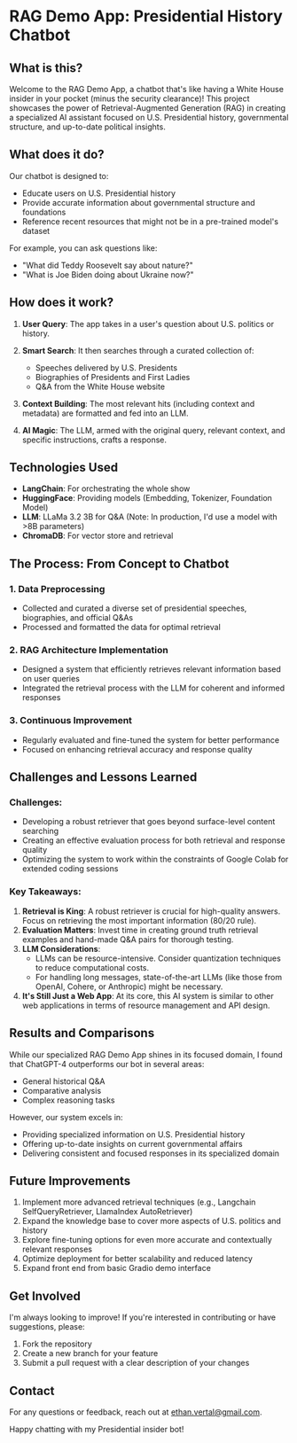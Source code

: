 # RAG Demo App: Presidential History Chatbot

## What is this?

Welcome to the RAG Demo App, a chatbot that's like having a White House insider in your pocket (minus the security clearance)! This project showcases the power of Retrieval-Augmented Generation (RAG) in creating a specialized AI assistant focused on U.S. Presidential history, governmental structure, and up-to-date political insights.

## What does it do?

Our chatbot is designed to:

- Educate users on U.S. Presidential history
- Provide accurate information about governmental structure and foundations
- Reference recent resources that might not be in a pre-trained model's dataset

For example, you can ask questions like:
- "What did Teddy Roosevelt say about nature?"
- "What is Joe Biden doing about Ukraine now?"

## How does it work?

1. **User Query**: The app takes in a user's question about U.S. politics or history.

2. **Smart Search**: It then searches through a curated collection of:
   - Speeches delivered by U.S. Presidents
   - Biographies of Presidents and First Ladies
   - Q&A from the White House website

3. **Context Building**: The most relevant hits (including context and metadata) are formatted and fed into an LLM.

4. **AI Magic**: The LLM, armed with the original query, relevant context, and specific instructions, crafts a response.

## Technologies Used

- **LangChain**: For orchestrating the whole show
- **HuggingFace**: Providing models (Embedding, Tokenizer, Foundation Model)
- **LLM**: LLaMa 3.2 3B for Q&A (Note: In production, I'd use a model with >8B parameters)
- **ChromaDB**: For vector store and retrieval

## The Process: From Concept to Chatbot

### 1. Data Preprocessing
- Collected and curated a diverse set of presidential speeches, biographies, and official Q&As
- Processed and formatted the data for optimal retrieval

### 2. RAG Architecture Implementation
- Designed a system that efficiently retrieves relevant information based on user queries
- Integrated the retrieval process with the LLM for coherent and informed responses

### 3. Continuous Improvement
- Regularly evaluated and fine-tuned the system for better performance
- Focused on enhancing retrieval accuracy and response quality

## Challenges and Lessons Learned

### Challenges:
- Developing a robust retriever that goes beyond surface-level content searching
- Creating an effective evaluation process for both retrieval and response quality
- Optimizing the system to work within the constraints of Google Colab for extended coding sessions

### Key Takeaways:
1. **Retrieval is King**: A robust retriever is crucial for high-quality answers. Focus on retrieving the most important information (80/20 rule).
2. **Evaluation Matters**: Invest time in creating ground truth retrieval examples and hand-made Q&A pairs for thorough testing.
3. **LLM Considerations**: 
   - LLMs can be resource-intensive. Consider quantization techniques to reduce computational costs.
   - For handling long messages, state-of-the-art LLMs (like those from OpenAI, Cohere, or Anthropic) might be necessary.
4. **It's Still Just a Web App**: At its core, this AI system is similar to other web applications in terms of resource management and API design.

## Results and Comparisons

While our specialized RAG Demo App shines in its focused domain, I found that ChatGPT-4 outperforms our bot in several areas:
- General historical Q&A
- Comparative analysis
- Complex reasoning tasks

However, our system excels in:
- Providing specialized information on U.S. Presidential history
- Offering up-to-date insights on current governmental affairs
- Delivering consistent and focused responses in its specialized domain

## Future Improvements

1. Implement more advanced retrieval techniques (e.g., Langchain SelfQueryRetriever, LlamaIndex AutoRetriever)
2. Expand the knowledge base to cover more aspects of U.S. politics and history
3. Explore fine-tuning options for even more accurate and contextually relevant responses
4. Optimize deployment for better scalability and reduced latency
5. Expand front end from basic Gradio demo interface

## Get Involved

I'm always looking to improve! If you're interested in contributing or have suggestions, please:
1. Fork the repository
2. Create a new branch for your feature
3. Submit a pull request with a clear description of your changes

## Contact

For any questions or feedback, reach out  at <a href="mailto:ethan.vertal@gmail.com">ethan.vertal@gmail.com</a>.

Happy chatting with my Presidential insider bot!
